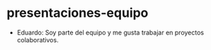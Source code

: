 # presentaciones-equipo

- Eduardo: Soy parte del equipo y me gusta trabajar en proyectos colaborativos.

